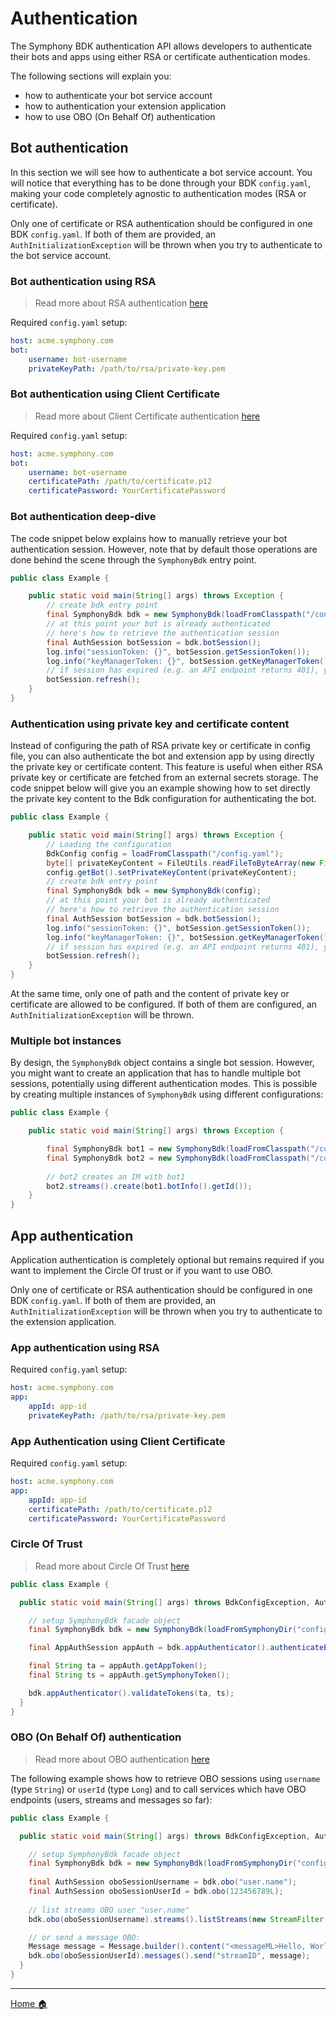 # Authentication
The Symphony BDK authentication API allows developers to authenticate their bots and apps using either RSA or
certificate authentication modes.

The following sections will explain you: 
- how to authenticate your bot service account
- how to authentication your extension application
- how to use OBO (On Behalf Of) authentication

## Bot authentication
In this section we will see how to authenticate a bot service account. You will notice that everything has to be done 
through your BDK `config.yaml`, making your code completely agnostic to authentication modes (RSA or certificate).

Only one of certificate or RSA authentication should be configured in one BDK `config.yaml`. If both of them are 
provided, an `AuthInitializationException` will be thrown when you try to authenticate to the bot service account.

### Bot authentication using RSA
> Read more about RSA authentication [here](https://developers.symphony.com/symphony-developer/docs/rsa-bot-authentication-workflow)

Required `config.yaml` setup: 
```yaml
host: acme.symphony.com
bot:
    username: bot-username
    privateKeyPath: /path/to/rsa/private-key.pem
```

### Bot authentication using Client Certificate
> Read more about Client Certificate authentication [here](https://developers.symphony.com/symphony-developer/docs/bot-authentication-workflow-1)

Required `config.yaml` setup: 
```yaml
host: acme.symphony.com
bot:
    username: bot-username
    certificatePath: /path/to/certificate.p12
    certificatePassword: YourCertificatePassword
```

### Bot authentication deep-dive
The code snippet below explains how to manually retrieve your bot authentication session. However, note that by default 
those operations are done behind the scene through the `SymphonyBdk` entry point.
```java
public class Example {

    public static void main(String[] args) throws Exception { 
        // create bdk entry point
        final SymphonyBdk bdk = new SymphonyBdk(loadFromClasspath("/config.yaml"));
        // at this point your bot is already authenticated
        // here's how to retrieve the authentication session
        final AuthSession botSession = bdk.botSession();
        log.info("sessionToken: {}", botSession.getSessionToken());
        log.info("keyManagerToken: {}", botSession.getKeyManagerToken());
        // if session has expired (e.g. an API endpoint returns 401), you can manually trigger a re-auth
        botSession.refresh();
    }
}
```

### Authentication using private key and certificate content
Instead of configuring the path of RSA private key or certificate in config file, you can also authenticate the bot and 
extension app by using directly the private key or certificate content. This feature is useful when either RSA private key 
or certificate are fetched from an external secrets storage. The code snippet below will give you an example showing 
how to set directly the private key content to the Bdk configuration for authenticating the bot.
```java
public class Example {

    public static void main(String[] args) throws Exception { 
        // Loading the configuration
        BdkConfig config = loadFromClasspath("/config.yaml");
        byte[] privateKeyContent = FileUtils.readFileToByteArray(new File("path/to/privatekey.pem"));
        config.getBot().setPrivateKeyContent(privateKeyContent);
        // create bdk entry point
        final SymphonyBdk bdk = new SymphonyBdk(config);
        // at this point your bot is already authenticated
        // here's how to retrieve the authentication session
        final AuthSession botSession = bdk.botSession();
        log.info("sessionToken: {}", botSession.getSessionToken());
        log.info("keyManagerToken: {}", botSession.getKeyManagerToken());
        // if session has expired (e.g. an API endpoint returns 401), you can manually trigger a re-auth
        botSession.refresh();
    }
}
```

At the same time, only one of path and the content of private key or certificate are allowed to be configured. If both of
them are configured, an `AuthInitializationException` will be thrown.

### Multiple bot instances
By design, the `SymphonyBdk` object contains a single bot session. However, you might want to create an application that
has to handle multiple bot sessions, potentially using different authentication modes. This is possible by creating 
multiple instances of `SymphonyBdk` using different configurations:
```java
public class Example {

    public static void main(String[] args) throws Exception { 

        final SymphonyBdk bot1 = new SymphonyBdk(loadFromClasspath("/config-bot1.yaml"));
        final SymphonyBdk bot2 = new SymphonyBdk(loadFromClasspath("/config-bot2.yaml"));
        
        // bot2 creates an IM with bot1
        bot2.streams().create(bot1.botInfo().getId());
    }
}
```

## App authentication
Application authentication is completely optional but remains required if you want to implement the Circle Of trust 
or if you want to use OBO.

Only one of certificate or RSA authentication should be configured in one BDK `config.yaml`. If both of them are 
provided, an `AuthInitializationException` will be thrown when you try to authenticate to the extension application.

### App authentication using RSA

Required `config.yaml` setup: 
```yaml
host: acme.symphony.com
app:
    appId: app-id
    privateKeyPath: /path/to/rsa/private-key.pem
```

### App Authentication using Client Certificate

Required `config.yaml` setup: 
```yaml
host: acme.symphony.com
app:
    appId: app-id
    certificatePath: /path/to/certificate.p12
    certificatePassword: YourCertificatePassword
```

### Circle Of Trust
> Read more about Circle Of Trust [here](https://developers.symphony.com/extension/docs/application-authentication#section-application-authentication-sequence)

```java
public class Example {

  public static void main(String[] args) throws BdkConfigException, AuthInitializationException, AuthUnauthorizedException {

    // setup SymphonyBdk facade object
    final SymphonyBdk bdk = new SymphonyBdk(loadFromSymphonyDir("config.yaml"));

    final AppAuthSession appAuth = bdk.appAuthenticator().authenticateExtensionApp("appToken");

    final String ta = appAuth.getAppToken();
    final String ts = appAuth.getSymphonyToken();

    bdk.appAuthenticator().validateTokens(ta, ts);
  }
}
```

### OBO (On Behalf Of) authentication
> Read more about OBO authentication [here](https://developers.symphony.com/symphony-developer/docs/obo-overview)

The following example shows how to retrieve OBO sessions using `username` (type `String`) or `userId` (type `Long`)
and to call services which have OBO endpoints (users, streams and messages so far):
```java
public class Example {

  public static void main(String[] args) throws BdkConfigException, AuthInitializationException, AuthUnauthorizedException {

    // setup SymphonyBdk facade object
    final SymphonyBdk bdk = new SymphonyBdk(loadFromSymphonyDir("config.yaml"));
    
    final AuthSession oboSessionUsername = bdk.obo("user.name");
    final AuthSession oboSessionUserId = bdk.obo(123456789L);
    
    // list streams OBO user "user.name"
    bdk.obo(oboSessionUsername).streams().listStreams(new StreamFilter());

    // or send a message OBO:
    Message message = Message.builder().content("<messageML>Hello, World</messageML>").build();
    bdk.obo(oboSessionUserId).messages().send("streamID", message);
  }
}
```
----
[Home :house:](./index.md)
